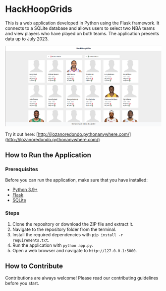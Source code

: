 # HackHoopGrids

This is a web application developed in Python using the Flask framework. It connects to a SQLite database and allows users to select two NBA teams and view players who have played on both teams. The application presents data up to July 2023.

![Screenshot](./static/images/screenshot.png)

Try it out here: [http://jlozanoredondo.pythonanywhere.com/](http://jlozanoredondo.pythonanywhere.com/)

## How to Run the Application

### Prerequisites

Before you can run the application, make sure that you have installed:

- [Python 3.9+](https://www.python.org/)
- [Flask](https://flask.palletsprojects.com/)
- [SQLite](https://www.sqlite.org/index.html)

### Steps

1. Clone the repository or download the ZIP file and extract it.
2. Navigate to the repository folder from the terminal.
3. Install the required dependencies with `pip install -r requirements.txt`.
4. Run the application with `python app.py`.
5. Open a web browser and navigate to `http://127.0.0.1:5000`.

## How to Contribute

Contributions are always welcome! Please read our contributing guidelines before you start.
